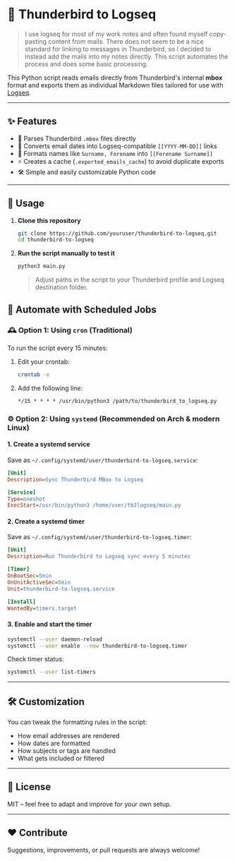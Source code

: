 # 📨 Thunderbird to Logseq

> I use logseq for most of my work notes and often found myself copy-pasting content from mails. There does not seem to be a nice standard for linking to messages in Thunderbird, so I decided to instead add the mails into my notes directly. This script automates the process and does some basic processing.

This Python script reads emails directly from Thunderbird's internal **mbox** format and exports them as individual Markdown files tailored for use with [Logseq](https://logseq.com).

---

## ✨ Features

- 📁 Parses Thunderbird `.mbox` files directly
- 📅 Converts email dates into Logseq-compatible `[[YYYY-MM-DD]]` links
- 🧠 Formats names like `Surname, Forename` into `[[Forename Surname]]`
- ⚡ Creates a cache (`.exported_emails_cache`) to avoid duplicate exports
- 🛠️ Simple and easily customizable Python code

---

## 🚀 Usage

1. **Clone this repository**
   ```bash
   git clone https://github.com/youruser/thunderbird-to-logseq.git
   cd thunderbird-to-logseq
   ```

2. **Run the script manually to test it**

   ```bash
   python3 main.py
   ```

   > Adjust paths in the script to your Thunderbird profile and Logseq destination folder.

## 🔁 Automate with Scheduled Jobs

### 🕰️ Option 1: Using `cron` (Traditional)

To run the script every 15 minutes:

1. Edit your crontab:

   ```bash
   crontab -e
   ```

2. Add the following line:

   ```cron
   */15 * * * * /usr/bin/python3 /path/to/thunderbird_to_logseq.py
   ```
### ⚙️ Option 2: Using `systemd` (Recommended on Arch & modern Linux)

#### 1. Create a systemd service

Save as `~/.config/systemd/user/thunderbird-to-logseq.service`:

```ini
[Unit]
Description=Sync Thunderbird MBox to Logseq

[Service]
Type=oneshot
ExecStart=/usr/bin/python3 /home/user/tb2logseq/main.py
```

#### 2. Create a systemd timer

Save as `~/.config/systemd/user/thunderbird-to-logseq.timer`:

```ini
[Unit]
Description=Run Thunderbird to Logseq sync every 5 minutes

[Timer]
OnBootSec=5min
OnUnitActiveSec=5min
Unit=thunderbird-to-logseq.service

[Install]
WantedBy=timers.target
```

#### 3. Enable and start the timer

```bash
systemctl --user daemon-reload
systemctl --user enable --now thunderbird-to-logseq.timer
```

Check timer status:

```bash
systemctl --user list-timers
```

---

## 🛠 Customization

You can tweak the formatting rules in the script:

* How email addresses are rendered
* How dates are formatted
* How subjects or tags are handled
* What gets included or filtered

---

## 📄 License

MIT – feel free to adapt and improve for your own setup.

---

## ❤️ Contribute

Suggestions, improvements, or pull requests are always welcome!
